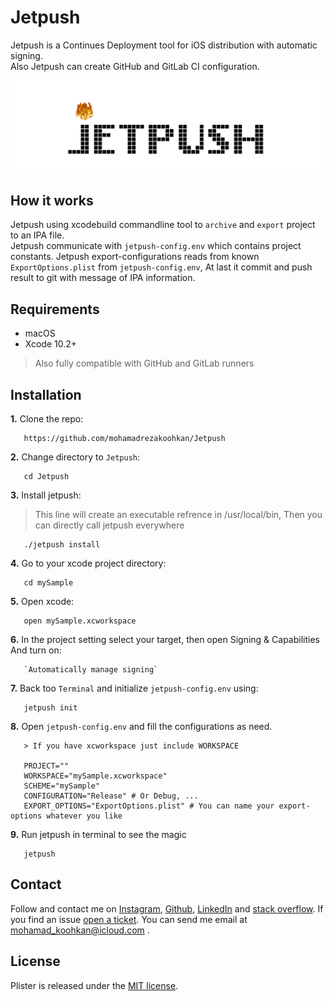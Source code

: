# Jetpush
Jetpush is a Continues Deployment tool for iOS distribution with automatic signing.  
Also Jetpush can create GitHub and GitLab CI configuration.

<img src="https://github.com/mohamadrezakoohkan/Jetpush/blob/master/jetpush.gif">

## How it works
Jetpush using xcodebuild commandline tool to `archive` and `export` project to an IPA file.  
Jetpush communicate with `jetpush-config.env` which contains project constants.
Jetpush export-configurations reads from known `ExportOptions.plist` from `jetpush-config.env`, At last it commit and push result to git with message of IPA information.

## Requirements 
- macOS
- Xcode 10.2+

>  Also fully compatible with GitHub and GitLab runners

## Installation
**1.** Clone the repo:  

       https://github.com/mohamadrezakoohkan/Jetpush

**2.** Change directory to `Jetpush`:  
   
       cd Jetpush

**3.** Install jetpush:  

> This line will create an executable refrence in /usr/local/bin, Then you can directly call jetpush everywhere
   
       ./jetpush install 



**4.** Go to your xcode project directory:  
   
       cd mySample

**5.** Open xcode:  
 
       open mySample.xcworkspace

**6.** In the project setting select your target, then open Signing & Capabilities And turn on: 
    
       `Automatically manage signing`

**7.** Back too `Terminal` and initialize `jetpush-config.env` using:  

       jetpush init

**8.** Open `jetpush-config.env` and fill the configurations as need.
   
       > If you have xcworkspace just include WORKSPACE  

       PROJECT=""
       WORKSPACE="mySample.xcworkspace"
       SCHEME="mySample"
       CONFIGURATION="Release" # Or Debug, ...
       EXPORT_OPTIONS="ExportOptions.plist" # You can name your export-options whatever you like

**9.** Run jetpush in terminal to see the magic 
    
       jetpush

## Contact
Follow and contact me on [Instagram](https://www.instagram.com/mohamadreza.codes/),  [Github](https://github.com/mohamadrezakoohkan), [LinkedIn](https://www.linkedin.com/in/mohammad-reza-koohkan-558306160/) and [stack overflow](https://stackoverflow.com/users/9706268/mohamad-reza-koohkan?tab=profile). If you find an issue [open a ticket](https://github.com/mohamadrezakoohkan/Jetpush/issues/new). You can send me email at mohamad_koohkan@icloud.com .

## License
Plister is released under the [MIT license](https://github.com/mohamadrezakoohkan/Jetpush/blob/master/LICENSE.md).

